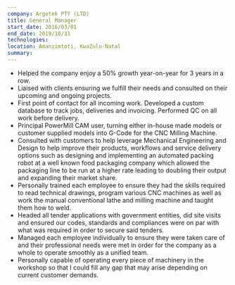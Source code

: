 ```yaml
---
company: Argotek PTY (LTD)
title: General Manager
start_date: 2016/03/01
end_date: 2019/10/31
technologies:
location: Amanzimtoti, KwaZulu-Natal
summary:
---
```


- Helped the company enjoy a 50% growth year-on-year for 3 years in a row.
- Liaised with clients ensuring we fulfill their needs and consulted on their upcoming and ongoing projects.
- First point of contact for all incoming work. Developed a custom database to track jobs, deliveries and invoicing. Performed QC on all work before delivery.
- Principal PowerMill CAM user, turning either in-house made models or customer supplied models into G-Code for the CNC Milling Machine.
- Consulted with customers to help leverage Mechanical Engineering and Design to help improve their products, workflows and service delivery options such as designing and implementing an automated packing robot at a well known food packaging company which allowed the packaging line to be run at a higher rate leading to doubling their output and expanding their market share.
- Personally trained each employee to ensure they had the skills required to read technical drawings, program various CNC machines as well as work the manual conventional lathe and milling machine and taught them how to weld.
- Headed all tender applications with government entities, did site visits and ensured our codes, standards and compliances were on par with what was required in order to secure said tenders.
- Managed each employee individually to ensure they were taken care of and their professional needs were met in order for the company as a whole to operate smoothly as a unified team.
- Personally capable of operating every piece of machinery in the workshop so that I could fill any gap that may arise depending on current customer demands.